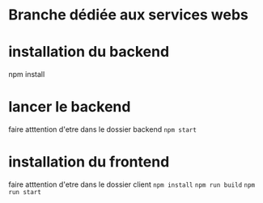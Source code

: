 # Branche dédiée aux services webs
# installation du backend 
npm install

# lancer le backend 
faire atttention d'etre dans le dossier backend 
`npm start`

# installation du frontend 
faire atttention d'etre dans le dossier client 
`npm install`
`npm run build`
`npm run start`